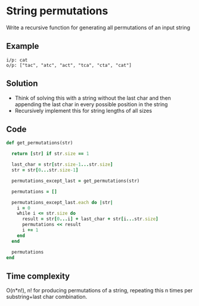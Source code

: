 # String permutations
Write a recursive function for generating all permutations of an input string

## Example
```
i/p: cat
o/p: ["tac", "atc", "act", "tca", "cta", "cat"]
```

## Solution
- Think of solving this with a string without the last char and then appending the last char in every possible position in the string
- Recursively implement this for string lengths of all sizes

## Code
```ruby
def get_permutations(str)

  return [str] if str.size == 1

  last_char = str[str.size-1...str.size]
  str = str[0...str.size-1]

  permutations_except_last = get_permutations(str)

  permutations = []

  permutations_except_last.each do |str|
    i = 0
    while i <= str.size do
      result = str[0...i] + last_char + str[i...str.size]
      permutations << result
      i += 1
    end
  end

  permutations
end
```

## Time complexity
O(n*n!), n! for producing permutations of a string, repeating this n times per substring+last char combination.
